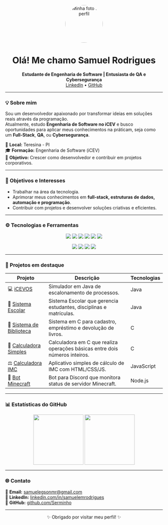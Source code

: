 <!-- Banner ou imagem opcional -->
<p align="center">
  <img src="https://github.com/Serminho.png" width="120" style="border-radius:50%" alt="Minha foto de perfil">
</p>

<h1 align="center">Olá! Me chamo Samuel Rodrigues</h1>

<p align="center">
  <b>Estudante de Engenharia de Software | Entusiasta de QA e Cybersegurança</b><br>
  <a href="https://www.linkedin.com/in/samuelemrodrigues">LinkedIn</a> •
  <a href="https://github.com/Serminho">GitHub</a>
</p>

---

### 💡 Sobre mim
Sou um desenvolvedor apaixonado por transformar ideias em soluções reais através da programação.  
Atualmente, estudo **Engenharia de Software no iCEV** e busco oportunidades para aplicar meus conhecimentos na práticam, seja como um **Full-Stack**, **QA**, ou **Cybersegurança**.

📍 **Local:** Teresina - PI  
🎓 **Formação:** Engenharia de Software (iCEV)  
💼 **Objetivo:** Crescer como desenvolvedor e contribuir em projetos corporativos.  

---

### 🎯 Objetivos e Interesses
- Trabalhar na área da tecnologia.
- Aprimorar meus conhecimentos em **full-stack, estruturas de dados, automação e programação**.  
- Contribuir com projetos e desenvolver soluções criativas e eficientes.  

---

### ⚙️ Tecnologias e Ferramentas

<p align="center">
  <!-- Linguagens -->
  <img src="https://img.shields.io/badge/Java-%23ED8B00.svg?style=for-the-badge&logo=openjdk&logoColor=white"/>
  <img src="https://img.shields.io/badge/Python-3776AB.svg?style=for-the-badge&logo=python&logoColor=white"/>
  <img src="https://img.shields.io/badge/C-00599C.svg?style=for-the-badge&logo=c&logoColor=white"/>
  <img src="https://img.shields.io/badge/JavaScript-F7DF1E.svg?style=for-the-badge&logo=javascript&logoColor=black"/>
  <img src="https://img.shields.io/badge/HTML5-E34F26.svg?style=for-the-badge&logo=html5&logoColor=white"/>
  <img src="https://img.shields.io/badge/CSS3-1572B6.svg?style=for-the-badge&logo=css3&logoColor=white"/>
</p>

<p align="center">
  <!-- Ferramentas -->
  <img src="https://img.shields.io/badge/Git-F05033?style=for-the-badge&logo=git&logoColor=white"/>
  <img src="https://img.shields.io/badge/GitHub-181717?style=for-the-badge&logo=github&logoColor=white"/>
  <img src="https://img.shields.io/badge/Linux-FCC624?style=for-the-badge&logo=linux&logoColor=black"/>
  <img src="https://img.shields.io/badge/VS_Code-0078D4?style=for-the-badge&logo=visualstudiocode&logoColor=white"/>
</p>

---

### 🚀 Projetos em destaque

| Projeto | Descrição | Tecnologias |
|----------|------------|--------------|
| 💻 [iCEVOS](https://github.com/Serminho/sistema-operacional-icevos) | Simulador em Java de escalonamento de processos. | Java |
| 🏫 [Sistema Escolar](https://github.com/Serminho/Sistema-Escolar) | Sistema Escolar que gerencia estudantes, disciplinas e matrículas. | Java |
| 📖 [Sistema de Biblioteca](https://github.com/Serminho/sistema-de-biblioteca) | Sistema em C para cadastro, empréstimo e devolução de livros. | C |
| 📱 [Calculadora Simples](https://github.com/Serminho/calculadora-simples) | Calculadora em C que realiza operações básicas entre dois números inteiros. | C |
| ⚖️ [Calculadora IMC](https://github.com/Serminho/calculadora-imc) | Aplicativo simples de cálculo de IMC com HTML/CSS/JS. | JavaScript |
| 🤖 [Bot Minecraft](https://github.com/Serminho/bot-minecraft) | Bot para Discord que monitora status de servidor Minecraft. | Node.js |




---

### 📊 Estatísticas do GitHub

<p align="center">
  <img height="160em" src="https://github-readme-stats.vercel.app/api?username=Serminho&show_icons=true&theme=tokyonight&hide_border=true" />
  <img height="160em" src="https://github-readme-stats.vercel.app/api/top-langs/?username=Serminho&layout=compact&theme=tokyonight&hide_border=true"/>
</p>

---

### 🌐 Contato
📩 **Email:** samuelegsonmr@gmail.com  
🔗 **LinkedIn:** [linkedin.com/in/samuelemrodrigues](https://www.linkedin.com/in/samuelemrodrigues)  
🐙 **GitHub:** [github.com/Serminho](https://github.com/Serminho)  

---
<p align="center">✨ Obrigado por visitar meu perfil! ✨</p>
